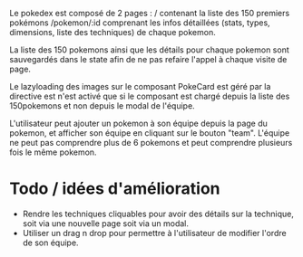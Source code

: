 Le pokedex est composé de 2 pages : 
/ contenant la liste des 150 premiers pokémons 
/pokemon/:id comprenant les infos détaillées (stats, types, dimensions, liste des techniques) de chaque pokemon. 

La liste des 150 pokemons ainsi que les détails pour chaque pokemon sont sauvegardés dans le state afin de ne pas refaire l'appel à chaque visite de page.

Le lazyloading des images sur le composant PokeCard est géré par la directive est n'est activé que si le composant est chargé depuis la liste des 150pokemons et non depuis le modal de l'équipe.

L'utilisateur peut ajouter un pokemon à son équipe depuis la page du pokemon, et afficher son équipe en cliquant sur le bouton "team". L'équipe ne peut pas comprendre plus de 6 pokemons et peut comprendre plusieurs fois le même pokemon.

# Todo / idées d'amélioration
- Rendre les techniques cliquables pour avoir des détails sur la technique, soit via une nouvelle page soit via un modal.
- Utiliser un drag n drop pour permettre à l'utilisateur de modifier l'ordre de son équipe.
